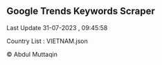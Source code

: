 

## Google Trends Keywords Scraper 
 
Last Update 31-07-2023 , 09:45:58

Country List :
VIETNAM.json



© Abdul Muttaqin 
